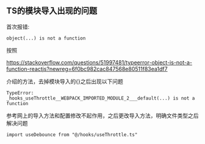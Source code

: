 ## TS的模块导入出现的问题

首次报错:

```
object(...) is not a function
```

按照

 https://stackoverflow.com/questions/51997481/typeerror-object-is-not-a-function-reactjs?newreg=6f0bc982cac847568e80511f83ea1df7

介绍的方法，去掉模块导入的{}之后出现以下问题

```
TypeError: _hooks_useThrottle__WEBPACK_IMPORTED_MODULE_2___default(...) is not a function
```

参考网上的导入方法和配置修改不起作用，之后更改导入方法，明确文件类型之后解决问题

```
import useDebounce from "@/hooks/useThrottle.ts"
```

